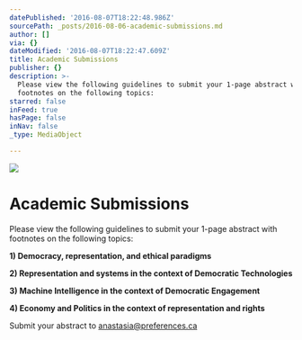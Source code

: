 ```yaml
---
datePublished: '2016-08-07T18:22:48.986Z'
sourcePath: _posts/2016-08-06-academic-submissions.md
author: []
via: {}
dateModified: '2016-08-07T18:22:47.609Z'
title: Academic Submissions
publisher: {}
description: >-
  Please view the following guidelines to submit your 1-page abstract with
  footnotes on the following topics:
starred: false
inFeed: true
hasPage: false
inNav: false
_type: MediaObject

---
```

![](https://the-grid-user-content.s3-us-west-2.amazonaws.com/c264103a-c373-4280-8d6c-9bd2a90ca71f.gif)

# Academic Submissions

Please view the following guidelines to submit your 1-page abstract with footnotes on the following topics:

**1) Democracy, representation, and ethical paradigms**

**2) Representation and systems in the context of Democratic Technologies**

**3) Machine Intelligence in the context of Democratic Engagement**

**4) Economy and Politics in the context of representation and rights**

Submit your abstract to anastasia@preferences.ca